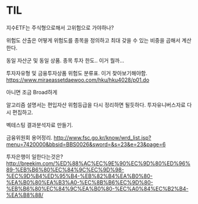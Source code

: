 
# TIL

지수ETF는 주식형으로해서 고위험으로 가야하나?


위험도 산출은 어떻게
위험도를 종목을 정의하고
최대 갖을 수 있는 비중을 곱해서 계산한다.


동일 자산군 및 동일 상품. 종목 투자 한도.. 이거 뭘까...

투자자유형 및 금융투자상품 위험도 분류표.
이거 찾아보기해야함.
https://www.miraeassetdaewoo.com/hku/hku4028/p01.do



아니면 조금 Broad하게


알고리즘 설명서는 편입자산 위험등급을 다시 정리하면 될듯하다.
투자유니버스자료 다시 편집하고.



벡테스팅 결과분석자료 만들기.

금융위원회 용어정리.
http://www.fsc.go.kr/know/wrd_list.jsp?menu=7420000&bbsid=BBS0026&sword=&s=23&e=23&page=6


투자은행이 일한다는것은?
http://breekim.com/%ED%88%AC%EC%9E%90%EC%9D%80%ED%96%89-%EB%B6%80%EC%84%9C%EC%9D%98-%EC%9D%B4%ED%95%B4-%EB%82%B4%EA%B0%80-%EA%B0%80%EA%B3%A0-%EC%8B%B6%EC%9D%80-%EB%B6%80%EC%84%9C%EA%B0%80-%EC%A0%84%EC%B2%B4-%EA%B8%88/
